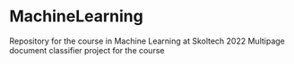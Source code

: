 # MachineLearning
Repository for the course in Machine Learning at Skoltech 2022
Multipage document classifier project for the course
